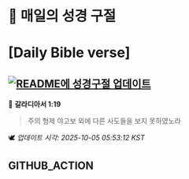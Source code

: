 # 🙏 매일의 성경 구절
# [Daily Bible verse]
## [![README에 성경구절 업데이트](https://github.com/DONGSUKA/first_test/actions/workflows/update-readme-bible.yml/badge.svg)](https://github.com/DONGSUKA/first_test/actions/workflows/update-readme-bible.yml)
<!-- START_BIBLE_VERSE -->
📖 **갈라디아서 1:19**
> 주의 형제 야고보 외에 다른 사도들을 보지 못하였노라

🕊️ _업데이트 시각: 2025-10-05 05:53:12 KST_
  <!-- END_BIBLE_VERSE -->
## GITHUB_ACTION
